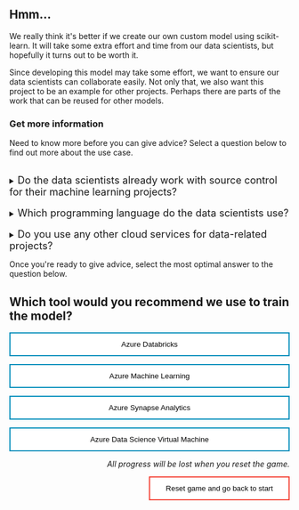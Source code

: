 <style>
.button  {
  border: none;
  color: black;
  width: 100%;
  padding: 12px 28px;
  background-color: white;
  border: 2px solid #008CBA;
  transition-duration: 0.4s;
}
.button:hover  {
  background-color: #008CBA;
  color: white; 
  border: 2px solid #008CBA;
}
.resetbutton  {
  border: none;
  color: black;
  float: right;
  padding: 12px 28px;
  background-color: white;
  border: 2px solid #f44336;
  transition-duration: 0.4s;
}
.resetbutton:hover  {
  background-color: #f44336;
  color: white; 
  border: 2px solid #f44336;
}
</style>

## Hmm...

We really think it's better if we create our own custom model using scikit-learn. It will take some extra effort and time from our data scientists, but hopefully it turns out to be worth it.

Since developing this model may take some effort, we want to ensure our data scientists can collaborate easily. Not only that, we also want this project to be an example for other projects. Perhaps there are parts of the work that can be reused for other models.  

### Get more information
Need to know more before you can give advice? Select a question below to find out more about the use case.

<br>
<details>
<summary><font size="+1">Do the data scientists already work with source control for their machine learning projects?</font></summary>
All we know is that the data scientists are working in Jupyter notebooks. To be honest, we don't really know what that means...
</details>
<br>
<details>
<summary><font size="+1">Which programming language do the data scientists use?</font></summary>
The data scientists only work in Python. They work in Jupyter notebooks.
</details>

<br>
<details>
<summary><font size="+1">Do you use any other cloud services for data-related projects?</font></summary>
We work with Azure for some other data-related projects. Currently, we mostly focus on getting insights from operational data. We ingest and transform data with Azure Synapse Analytics. The transformed data is stored in an Azure SQL Database which serves a Power BI report. 
</details>

Once you're ready to give advice, select the most optimal answer to the question below.

## Which tool would you recommend we use to train the model?

<button class="button" onclick="window.location.href='04B';">Azure Databricks</button>

<button class="button" onclick="window.location.href='04A';">Azure Machine Learning</button>

<button class="button" onclick="window.location.href='04B';">Azure Synapse Analytics</button>

<button class="button" onclick="window.location.href='04B';">Azure Data Science Virtual Machine</button>

<p style="text-align:right;"><i>All progress will be lost when you reset the game.</i></p>

<button class="resetbutton" onclick="window.location.href='../../00-start-training';">Reset game and go back to start</button>
